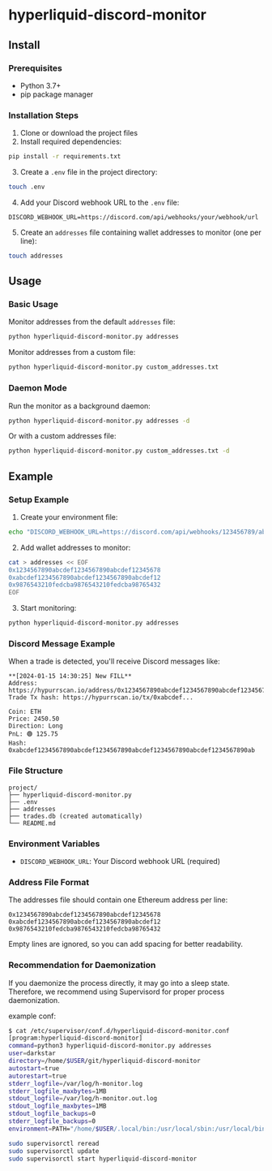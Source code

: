 # hyperliquid-discord-monitor
## Install

### Prerequisites
- Python 3.7+
- pip package manager

### Installation Steps

1. Clone or download the project files
2. Install required dependencies:
```bash
pip install -r requirements.txt
```

3. Create a `.env` file in the project directory:
```bash
touch .env
```

4. Add your Discord webhook URL to the `.env` file:
```
DISCORD_WEBHOOK_URL=https://discord.com/api/webhooks/your/webhook/url
```

5. Create an `addresses` file containing wallet addresses to monitor (one per line):
```bash
touch addresses
```

## Usage

### Basic Usage
Monitor addresses from the default `addresses` file:
```bash
python hyperliquid-discord-monitor.py addresses
```

Monitor addresses from a custom file:
```bash
python hyperliquid-discord-monitor.py custom_addresses.txt
```

### Daemon Mode
Run the monitor as a background daemon:
```bash
python hyperliquid-discord-monitor.py addresses -d
```

Or with a custom addresses file:
```bash
python hyperliquid-discord-monitor.py custom_addresses.txt -d
```

## Example

### Setup Example

1. Create your environment file:
```bash
echo "DISCORD_WEBHOOK_URL=https://discord.com/api/webhooks/123456789/abcdefg" > .env
```

2. Add wallet addresses to monitor:
```bash
cat > addresses << EOF
0x1234567890abcdef1234567890abcdef12345678
0xabcdef1234567890abcdef1234567890abcdef12
0x9876543210fedcba9876543210fedcba98765432
EOF
```

3. Start monitoring:
```bash
python hyperliquid-discord-monitor.py addresses
```

### Discord Message Example
When a trade is detected, you'll receive Discord messages like:
```
**[2024-01-15 14:30:25] New FILL**
Address: https://hypurrscan.io/address/0x1234567890abcdef1234567890abcdef12345678
Trade Tx hash: https://hypurrscan.io/tx/0xabcdef...

Coin: ETH
Price: 2450.50
Direction: Long
PnL: 🟢 125.75
Hash: 0xabcdef1234567890abcdef1234567890abcdef1234567890abcdef1234567890ab
```

### File Structure
```
project/
├── hyperliquid-discord-monitor.py
├── .env
├── addresses
├── trades.db (created automatically)
└── README.md
```

### Environment Variables
- `DISCORD_WEBHOOK_URL`: Your Discord webhook URL (required)

### Address File Format
The addresses file should contain one Ethereum address per line:
```
0x1234567890abcdef1234567890abcdef12345678
0xabcdef1234567890abcdef1234567890abcdef12
0x9876543210fedcba9876543210fedcba98765432
```

Empty lines are ignored, so you can add spacing for better readability.

### Recommendation for Daemonization
If you daemonize the process directly, it may go into a sleep state.
Therefore, we recommend using Supervisord for proper process daemonization.

example conf:
```bash
$ cat /etc/supervisor/conf.d/hyperliquid-discord-monitor.conf
[program:hyperliquid-discord-monitor]
command=python3 hyperliquid-discord-monitor.py addresses
user=darkstar
directory=/home/$USER/git/hyperliquid-discord-monitor
autostart=true
autorestart=true
stderr_logfile=/var/log/h-monitor.log
stderr_logfile_maxbytes=1MB
stdout_logfile=/var/log/h-monitor.out.log
stdout_logfile_maxbytes=1MB
stdout_logfile_backups=0
stderr_logfile_backups=0
environment=PATH="/home/$USER/.local/bin:/usr/local/sbin:/usr/local/bin:/usr/sbin:/usr/bin:/sbin:/home/$USER/.$USER/bin:/home/$USER/.cargo/bin:/home/$USER/.npm-global/bin",PYTHONPATH="/home/$USER/.local/lib/python3.11/site-packages",HOME="/home/$USER"
```
```bash
sudo supervisorctl reread
sudo supervisorctl update
sudo supervisorctl start hyperliquid-discord-monitor
```
